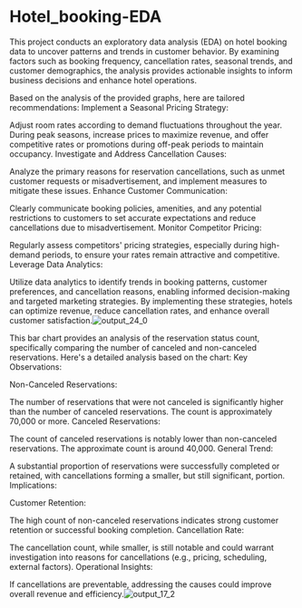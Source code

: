 # Hotel_booking-EDA
This project conducts an exploratory data analysis (EDA) on hotel booking data to uncover patterns and trends in customer behavior. By examining factors such as booking frequency, cancellation rates, seasonal trends, and customer demographics, the analysis provides actionable insights to inform business decisions and enhance hotel operations.  


Based on the analysis of the provided graphs, here are tailored recommendations:
Implement a Seasonal Pricing Strategy:

Adjust room rates according to demand fluctuations throughout the year. During peak seasons, increase prices to maximize revenue, and offer competitive rates or promotions during off-peak periods to maintain occupancy.
Investigate and Address Cancellation Causes:

Analyze the primary reasons for reservation cancellations, such as unmet customer requests or misadvertisement, and implement measures to mitigate these issues.
Enhance Customer Communication:

Clearly communicate booking policies, amenities, and any potential restrictions to customers to set accurate expectations and reduce cancellations due to misadvertisement.
Monitor Competitor Pricing:

Regularly assess competitors' pricing strategies, especially during high-demand periods, to ensure your rates remain attractive and competitive.
Leverage Data Analytics:

Utilize data analytics to identify trends in booking patterns, customer preferences, and cancellation reasons, enabling informed decision-making and targeted marketing strategies.
By implementing these strategies, hotels can optimize revenue, reduce cancellation rates, and enhance overall customer satisfaction.![output_24_0](https://github.com/user-attachments/assets/755b845b-0b40-4f3c-8b18-033c6c020f16)



This bar chart provides an analysis of the reservation status count, specifically comparing the number of canceled and non-canceled reservations. Here's a detailed analysis based on the chart:
Key Observations:

Non-Canceled Reservations:

The number of reservations that were not canceled is significantly higher than the number of canceled reservations.
The count is approximately 70,000 or more.
Canceled Reservations:

The count of canceled reservations is notably lower than non-canceled reservations.
The approximate count is around 40,000.
General Trend:

A substantial proportion of reservations were successfully completed or retained, with cancellations forming a smaller, but still significant, portion.
Implications:

Customer Retention:

The high count of non-canceled reservations indicates strong customer retention or successful booking completion.
Cancellation Rate:

The cancellation count, while smaller, is still notable and could warrant investigation into reasons for cancellations (e.g., pricing, scheduling, external factors).
Operational Insights:

If cancellations are preventable, addressing the causes could improve overall revenue and efficiency.![output_17_2](https://github.com/user-attachments/assets/136c2e6a-eb5c-4578-863d-fbb3b7d56822)

